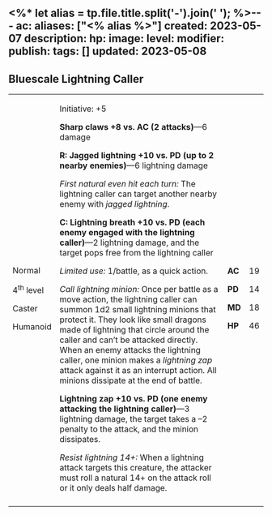 <%* let alias = tp.file.title.split('-').join(' '); %>---
ac: 
aliases: ["<% alias %>"]
created: 2023-05-07
description: 
hp: 
image: 
level: 
modifier: 
publish: 
tags: []
updated: 2023-05-08
---

## Bluescale Lightning Caller

<table>
<colgroup>
<col style="width: 16%" />
<col style="width: 72%" />
<col style="width: 5%" />
<col style="width: 5%" />
</colgroup>
<tbody>
<tr class="odd">
<td><p>Normal</p>
<p>4<sup>th</sup> level</p>
<p>Caster</p>
<p>Humanoid</p></td>
<td><p>Initiative: +5</p>
<p><strong>Sharp claws +8 vs. AC (2 attacks)</strong>—6 damage</p>
<p><strong>R: Jagged lightning +10 vs. PD (up to 2 nearby
enemies)</strong>—6 lightning damage</p>
<p><em>First natural even hit each turn:</em> The lightning caller can
target another nearby enemy with <em>jagged lightning</em>.</p>
<p><strong>C: Lightning breath +10 vs. PD (each enemy engaged with the
lightning caller)</strong>—2 lightning damage, and the target pops free
from the lightning caller</p>
<p><em>Limited use:</em> 1/battle, as a quick action.</p>
<p><em>Call lightning minion:</em> Once per battle as a move action, the
lightning caller can summon 1d2 small lightning minions that protect it.
They look like small dragons made of lightning that circle around the
caller and can’t be attacked directly. When an enemy attacks the
lightning caller, one minion makes a <em>lightning zap</em> attack
against it as an interrupt action. All minions dissipate at the end of
battle.</p>
<p><strong>Lightning zap +10 vs. PD (one enemy attacking the lightning
caller)</strong>—3 lightning damage, the target takes a –2 penalty to
the attack, and the minion dissipates.</p>
<p><em>Resist lightning 14+:</em> When a lightning attack targets this
creature, the attacker must roll a natural 14+ on the attack roll or it
only deals half damage.</p></td>
<td><p><strong>AC</strong></p>
<p><strong>PD</strong></p>
<p><strong>MD</strong></p>
<p><strong>HP</strong></p></td>
<td><p>19</p>
<p>14</p>
<p>18</p>
<p>46</p></td>
</tr>
<tr class="even">
<td></td>
<td></td>
<td></td>
<td></td>
</tr>
</tbody>
</table>
